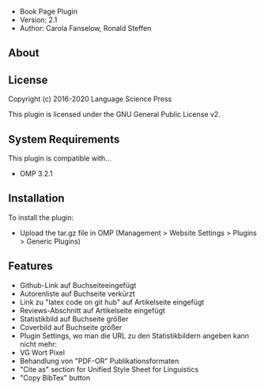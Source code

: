 - Book Page Plugin
- Version: 2.1
- Author: Carola Fanselow, Ronald Steffen

About
-----

License
-------
Copyright (c) 2016-2020 Language Science Press

This plugin is licensed under the GNU General Public License v2. 

System Requirements
-------------------
This plugin is compatible with...
 - OMP 3.2.1

Installation
------------
To install the plugin:
 - Upload the tar.gz file in OMP (Management > Website Settings > Plugins > Generic Plugins)

Features
---------------

 - Github-Link auf Buchseiteeingefügt
 - Autorenliste auf Buchseite verkürzt
 - Link zu "latex code on git hub" auf Artikelseite eingefügt
 - Reviews-Abschnitt auf Artikelseite eingefügt
 - Statistikbild auf Buchseite größer
 - Coverbild auf Buchseite größer
 - Plugin Settings, wo man die URL zu den Statistikbildern angeben kann
nicht mehr:
 - VG Wort Pixel
 - Behandlung von "PDF-OR" Publikationsformaten
 - "Cite as" section for Unified Style Sheet for Linguistics
 - "Copy BibTex" button





